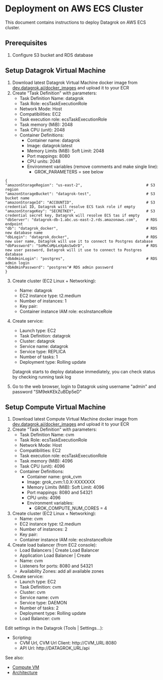<!-- TITLE: Deployment on AWS ECS Cluster-->
<!-- SUBTITLE: -->

# Deployment on AWS ECS Cluster

This document contains instructions to deploy Datagrok on AWS ECS cluster.

## Prerequisites

1. Configure S3 bucket and RDS database

## Setup Datagrok Virtual Machine

1. Download latest Datagrok Virtual Machine docker image from [dev.datagrok.ai/docker_images](https://dev.datagrok.ai/docker_images) and upload it to your ECR
2. Create "Task Definition" with parameters:
    - Task Definition Name: datagrok
    - Task Role: ecsTaskExecutionRole
    - Network Mode: Host
    - Compatibilities: EC2
    - Task execution role: ecsTaskExecutionRole
    - Task memory (MiB): 2048
    - Task CPU (unit): 2048
    - Container Definitions:
        * Container name: datagrok
        * Image: datagrok:latest
        * Memory Limits (MiB): Soft Limit: 2048
        * Port mappings: 8080
        * CPU units: 2048
        * Environment variables (remove comments and make single line):
            - GROK_PARAMETERS = see below
 ```GROK_PARAMETERS
{
"amazonStorageRegion": "us-east-2",                             # S3 region
"amazonStorageBucket": "datagrok-test",                         # S3 bucket name
"amazonStorageId": "ACCOUNTID",                                 # S3 credential ID, Datagrok will resolve ECS task role if empty
"amazonStorageKey": "SECRETKEY",                                # S3 credential secret key, Datagrok will resolve ECS tas if empty
"dbServer": "datagrok-db-1.abc.us-east-2.rds.amazonaws.com",    # RDS endpoint
"db": "datagrok_docker",                                        # RDS new database name
"dbLogin": "datagrok_docker",                                   # RDS new user name, Datagrok will use it to connect to Postgres database
"dbPassword": "SoMeCoMpLeXpAsSwOrD",                            # RDS new user password, Datagrok will it use to connect to Postgres database
"dbAdminLogin": "postgres",                                     # RDS admin login
"dbAdminPassword": "postgres"# RDS admin password
}
```

3. Create cluster (EC2 Linux + Networking):
    - Name: datagrok
    - EC2 instance type: t2.medium
    - Number of instances: 1
    - Key pair: <your ssh key pair>
    - Container instance IAM role: ecsInstanceRole
4. Create service:
    - Launch type: EC2
    - Task Definition: datagrok
    - Cluster: datagrok
    - Service name: datagrok
    - Service type: REPLICA
    - Number of tasks: 1
    - Deployment type: Rolling update

    Datagrok starts to deploy database immediately, you can check status by checking running task log

5. Go to the web browser, login to Datagrok using username "admin" and password "SM9ekKEkZuBDp5eD"


## Setup Compute Virtual Machine

1. Download latest Compute Virtual Machine docker image from [dev.datagrok.ai/docker_images](https://dev.datagrok.ai/docker_images) and upload it to your ECR
2. Create "Task Definition" with parameters:
    - Task Definition Name: cvm
    - Task Role: ecsTaskExecutionRole
    - Network Mode: Host
    - Compatibilities: EC2
    - Task execution role: ecsTaskExecutionRole
    - Task memory (MiB): 4096
    - Task CPU (unit): 4096
    - Container Definitions:
        * Container name: grok_cvm
        * Image: grok_cvm:1.0.X-XXXXXXX
        * Memory Limits (MiB): Soft Limit: 4096
        * Port mappings: 8080 and 54321
        * CPU units: 4096
        * Environment variables:
            - GROK_COMPUTE_NUM_CORES = 4
3. Create cluster (EC2 Linux + Networking):
    - Name: cvm
    - EC2 instance type: t2.medium
    - Number of instances: 2
    - Key pair: <your ssh key pair>
    - Container instance IAM role: ecsInstanceRole
4. Create load balancer (from EC2 console):
    - Load Balancers | Create Load Balancer
    - Application Load Balancer | Create
    - Name: cvm
    - Listeners for ports: 8080 and 54321
    - Availability Zones: add all available zones
5. Create service:
    - Launch type: EC2
    - Task Definition: cvm
    - Cluster: cvm
    - Service name: cvm
    - Service type: DAEMON
    - Number of tasks: 2
    - Deployment type: Rolling update
    - Load Balancer: cvm

Edit settings in the Datagrok (Tools | Settings...):
* Scripting:
    * CVM Url, CVM Url Client: http://CVM_URL:8080
    * API Url: http://DATAGROK_URL/api

See also:

  * [Compute VM](../../compute/compute-vm.md)
  * [Architecture](architecture.md#application)
